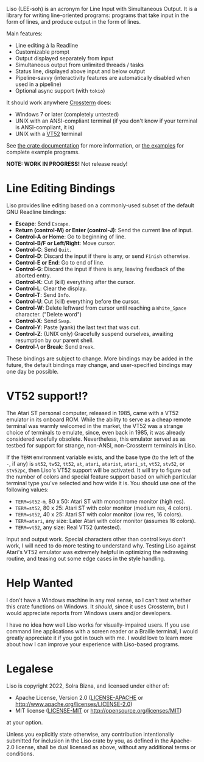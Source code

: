 Liso (LEE-soh) is an acronym for Line Input with Simultaneous Output. It is a library for writing line-oriented programs: programs that take input in the form of lines, and produce output in the form of lines.

Main features:

- Line editing à la Readline
- Customizable prompt
- Output displayed separately from input
- Simultaneous output from unlimited threads / tasks
- Status line, displayed above input and below output
- Pipeline-savvy (interactivity features are automatically disabled when used in a pipeline)
- Optional async support (with `tokio`)

It should work anywhere [Crossterm](https://crates.io/crates/crossterm) does:

- Windows 7 or later (completely untested)
- UNIX with an ANSI-compliant terminal (if you don't know if your terminal is ANSI-compliant, it is)
- UNIX with a [VT52](#vt52-support) terminal

See [the crate documentation](https://docs.rs/liso/latest/liso/) for more information, or [the examples](https://github.com/SolraBizna/liso/tree/main/examples) for complete example programs.

**NOTE: WORK IN PROGRESS!** Not release ready!

# Line Editing Bindings

Liso provides line editing based on a commonly-used subset of the default GNU Readline bindings:

- **Escape**: Send `Escape`.
- **Return (control-M) or Enter (control-J)**: Send the current line of input.
- **Control-A or Home**: Go to beginning of line.
- **Control-B/F or Left/Right**: Move cursor.
- **Control-C**: Send `Quit`.
- **Control-D**: Discard the input if there is any, or send `Finish` otherwise.
- **Control-E or End**: Go to end of line.
- **Control-G**: Discard the input if there is any, leaving feedback of the aborted entry.
- **Control-K**: Cut (**k**ill) everything after the cursor.
- **Control-L**: Clear the display.
- **Control-T**: Send `Info`.
- **Control-U**: Cut (kill) everything before the cursor.
- **Control-W**: Delete leftward from cursor until reaching a `White_Space` character. ("Delete **w**ord")
- **Control-X**: Send `Swap`.
- **Control-Y**: Paste (**y**ank) the last text that was cut.
- **Control-Z**: (UNIX only) Gracefully suspend ourselves, awaiting resumption by our parent shell.
- **Control-\\ or Break**: Send `Break`.

These bindings are subject to change. More bindings may be added in the future, the default bindings may change, and user-specified bindings may one day be possible.

# VT52 support!?

The Atari ST personal computer, released in 1985, came with a VT52 emulator in its onboard ROM. While the ability to serve as a cheap remote terminal was warmly welcomed in the market, the VT52 was a strange choice of terminals to emulate, since, even back in 1985, it was already considered woefully obsolete. Nevertheless, this emulator served as as testbed for support for strange, non-ANSI, non-Crossterm terminals in Liso.

If the `TERM` environment variable exists, and the base type (to the left of the `-`, if any) is `st52`, `tw52`, `tt52`, `at`, `atari`, `atarist`, `atari_st`, `vt52`, `stv52`, or `stv52pc`, then Liso's VT52 support will be activated. It will try to figure out the number of colors and special feature support based on which particular terminal type you've selected and how wide it is. You should use one of the following values:

- `TERM=st52-m`, 80 x 50: Atari ST with monochrome monitor (high res).
- `TERM=st52`, 80 x 25: Atari ST with color monitor (medium res, 4 colors).
- `TERM=st52`, 40 x 25: Atari ST with color monitor (low res, 16 colors).
- `TERM=atari`, any size: Later Atari with color monitor (assumes 16 colors).
- `TERM=vt52`, any size: Real VT52 (untested).

Input and output work. Special characters other than control keys don't work, I will need to do more testing to understand why. Testing Liso against Atari's VT52 emulator was extremely helpful in optimizing the redrawing routine, and teasing out some edge cases in the style handling.

# Help Wanted

I don't have a Windows machine in any real sense, so I can't test whether this crate functions on Windows. It *should*, since it uses Crossterm, but I would appreciate reports from Windows users and/or developers.

I have no idea how well Liso works for visually-impaired users. If you use command line applications with a screen reader or a Braille terminal, I would greatly appreciate it if you got in touch with me. I would love to learn more about how I can improve your experience with Liso-based programs.

# Legalese

Liso is copyright 2022, Solra Bizna, and licensed under either of:

 * Apache License, Version 2.0
   ([LICENSE-APACHE](LICENSE-APACHE) or
   <http://www.apache.org/licenses/LICENSE-2.0>)
 * MIT license
   ([LICENSE-MIT](LICENSE-MIT) or <http://opensource.org/licenses/MIT>)

at your option.

Unless you explicitly state otherwise, any contribution intentionally
submitted for inclusion in the Liso crate by you, as defined
in the Apache-2.0 license, shall be dual licensed as above, without any
additional terms or conditions.
